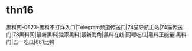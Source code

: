 # thn16
黑料网-0623-黑料不打烊入口|Telegram频道传送门|74猫导航主站|74猫传送门|78黑料网|最新黑料|独家黑料|最新海角|黑料在线|网曝吃瓜|黑料正能量|黑料门|五一吃瓜|881比鸭
